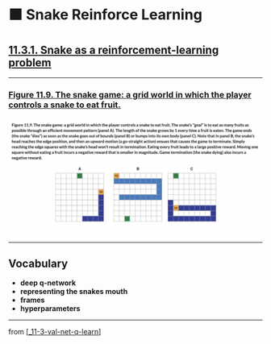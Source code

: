 # 🟧 Snake Reinforce Learning

## [**11.3.1.** Snake as a reinforcement-learning problem](https://livebook.manning.com/book/deep-learning-with-javascript/chapter-11/94)

---

### [**Figure 11.9.** The snake game: a grid world in which the player controls a snake to eat fruit.](https://livebook.manning.com/book/deep-learning-with-javascript/chapter-11/ch11fig09)

<img src="../../../assets/figures/Figure_11-9.png">

---

## **Vocabulary**

- **deep q-network**
- **representing the snakes mouth**
- **frames**
- **hyperparameters**

<link rel="stylesheet" type="text/css" media="all" href="../../../assets/css/custom.css" />

---

from [[_11-3-val-net-q-learn]]

[//begin]: # "Autogenerated link references for markdown compatibility"
[_11-3-val-net-q-learn]: _11-3-val-net-q-learn.md "🟧 Val Net Q Learn"
[//end]: # "Autogenerated link references"

